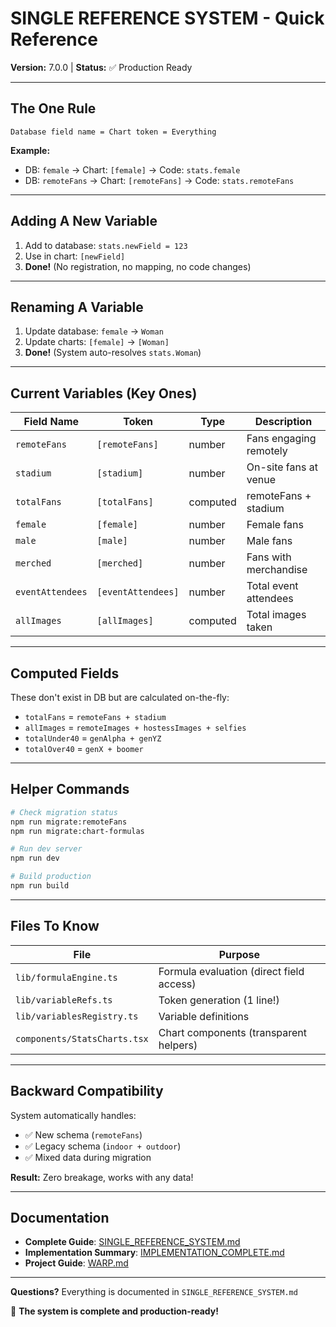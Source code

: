 # SINGLE REFERENCE SYSTEM - Quick Reference

**Version:** 7.0.0 | **Status:** ✅ Production Ready

---

## The One Rule

```
Database field name = Chart token = Everything
```

**Example:**
- DB: `female` → Chart: `[female]` → Code: `stats.female`
- DB: `remoteFans` → Chart: `[remoteFans]` → Code: `stats.remoteFans`

---

## Adding A New Variable

1. Add to database: `stats.newField = 123`
2. Use in chart: `[newField]`
3. **Done!** (No registration, no mapping, no code changes)

---

## Renaming A Variable

1. Update database: `female` → `Woman`
2. Update charts: `[female]` → `[Woman]`
3. **Done!** (System auto-resolves `stats.Woman`)

---

## Current Variables (Key Ones)

| Field Name | Token | Type | Description |
|------------|-------|------|-------------|
| `remoteFans` | `[remoteFans]` | number | Fans engaging remotely |
| `stadium` | `[stadium]` | number | On-site fans at venue |
| `totalFans` | `[totalFans]` | computed | remoteFans + stadium |
| `female` | `[female]` | number | Female fans |
| `male` | `[male]` | number | Male fans |
| `merched` | `[merched]` | number | Fans with merchandise |
| `eventAttendees` | `[eventAttendees]` | number | Total event attendees |
| `allImages` | `[allImages]` | computed | Total images taken |

---

## Computed Fields

These don't exist in DB but are calculated on-the-fly:

- `totalFans` = `remoteFans + stadium`
- `allImages` = `remoteImages + hostessImages + selfies`
- `totalUnder40` = `genAlpha + genYZ`
- `totalOver40` = `genX + boomer`

---

## Helper Commands

```bash
# Check migration status
npm run migrate:remoteFans
npm run migrate:chart-formulas

# Run dev server
npm run dev

# Build production
npm run build
```

---

## Files To Know

| File | Purpose |
|------|---------|
| `lib/formulaEngine.ts` | Formula evaluation (direct field access) |
| `lib/variableRefs.ts` | Token generation (1 line!) |
| `lib/variablesRegistry.ts` | Variable definitions |
| `components/StatsCharts.tsx` | Chart components (transparent helpers) |

---

## Backward Compatibility

System automatically handles:
- ✅ New schema (`remoteFans`)
- ✅ Legacy schema (`indoor + outdoor`)
- ✅ Mixed data during migration

**Result:** Zero breakage, works with any data!

---

## Documentation

- **Complete Guide**: [SINGLE_REFERENCE_SYSTEM.md](./SINGLE_REFERENCE_SYSTEM.md)
- **Implementation Summary**: [IMPLEMENTATION_COMPLETE.md](./IMPLEMENTATION_COMPLETE.md)
- **Project Guide**: [WARP.md](./WARP.md)

---

**Questions?** Everything is documented in `SINGLE_REFERENCE_SYSTEM.md`

🎉 **The system is complete and production-ready!**
